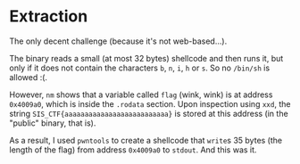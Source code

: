 # Extraction
The only decent challenge (because it's not web-based...).

The binary reads a small (at most 32 bytes) shellcode and then runs it, but only if it does not contain the characters `b`, `n`, `i`, `h` or `s`.
So no `/bin/sh` is allowed :(.

However, `nm` shows that a variable called `flag` (wink, wink) is at address `0x4009a0`, which is inside the `.rodata` section.
Upon inspection using `xxd`, the string `SIS_CTF{aaaaaaaaaaaaaaaaaaaaaaaaaa}` is stored at this address (in the "public" binary, that is).

As a result, I used `pwntools` to create a shellcode that `write`s 35 bytes (the length of the flag) from address `0x4009a0` to `stdout`.
And this was it.
